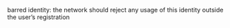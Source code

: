 barred identity: the network should reject any usage of this identity outside the user’s registration
